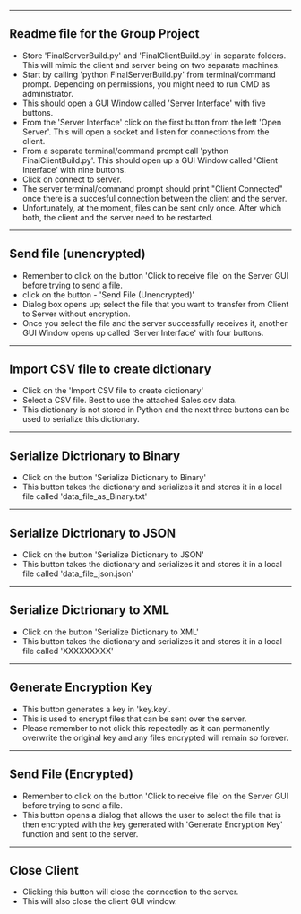 ------------------------------------------------------------------------------------------------------------------------------
Readme file for the Group Project
------------------------------------------------------------------------------------------------------------------------------
- Store 'FinalServerBuild.py' and 'FinalClientBuild.py' in separate folders. This will mimic the client and server being on two separate machines. 
- Start by calling 'python FinalServerBuild.py' from terminal/command prompt. Depending on permissions, you might need to run CMD as administrator.
- This should open a GUI Window called 'Server Interface' with five buttons. 
- From the 'Server Interface' click on the first button from the left 'Open Server'. This will open a socket and listen for connections from the client. 
- From a separate terminal/command prompt call 'python FinalClientBuild.py'. This should open up a GUI Window called 'Client Interface' with nine buttons. 
- Click on connect to server. 
- The server terminal/command prompt should print "Client Connected" once there is a succesful connection between the client and the server. 
- Unfortunately, at the moment, files can be sent only once. After which both, the client and the server need to be restarted. 

------------------------------------------------------------------------------------------------------------------------------
Send file (unencrypted)
------------------------------------------------------------------------------------------------------------------------------
- Remember to click on the button 'Click to receive file' on the Server GUI before trying to send a file. 
- click on the button - 'Send File (Unencrypted)'
- Dialog box opens up; select the file that you want to transfer from Client to Server without encryption.
- Once you select the file and the server successfully receives it, another GUI Window opens up called 'Server Interface' with four buttons. 

------------------------------------------------------------------------------------------------------------------------------
Import CSV file to create dictionary
------------------------------------------------------------------------------------------------------------------------------
-  Click on the 'Import CSV file to create dictionary'
- Select a CSV file. Best to use the attached Sales.csv data.
- This dictionary is not stored in Python and the next three buttons can be used to serialize this dictionary. 

------------------------------------------------------------------------------------------------------------------------------
Serialize Dictrionary to Binary
------------------------------------------------------------------------------------------------------------------------------
- Click on the button 'Serialize Dictionary to Binary'
- This button takes the dictionary and serializes it and stores it in a local file called 'data_file_as_Binary.txt'

------------------------------------------------------------------------------------------------------------------------------
Serialize Dictrionary to JSON
------------------------------------------------------------------------------------------------------------------------------
- Click on the button 'Serialize Dictionary to JSON'
- This button takes the dictionary and serializes it and stores it in a local file called 'data_file_json.json'

------------------------------------------------------------------------------------------------------------------------------
Serialize Dictrionary to XML
------------------------------------------------------------------------------------------------------------------------------

- Click on the button 'Serialize Dictionary to XML'
- This button takes the dictionary and serializes it and stores it in a local file called 'XXXXXXXXX'

------------------------------------------------------------------------------------------------------------------------------
Generate Encryption Key
------------------------------------------------------------------------------------------------------------------------------
- This button generates a key in 'key.key'. 
- This is used to encrypt files that can be sent over the server.
- Please remember to not click this repeatedly as it can permanently overwrite the original key and any files encrypted will remain so forever.

------------------------------------------------------------------------------------------------------------------------------
Send File (Encrypted)
------------------------------------------------------------------------------------------------------------------------------
- Remember to click on the button 'Click to receive file' on the Server GUI before trying to send a file. 
- This button opens a dialog that allows the user to select the file that is then encrypted with the key generated with 'Generate Encryption Key' function and sent to the server. 

------------------------------------------------------------------------------------------------------------------------------
Close Client
------------------------------------------------------------------------------------------------------------------------------
- Clicking this button will close the connection to the server.
- This will also close the client GUI window. 





